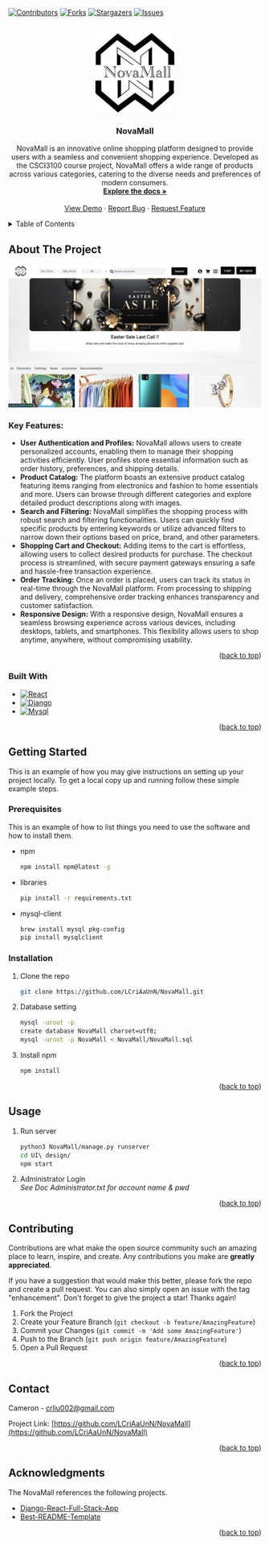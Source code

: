 <!-- Improved compatibility of back to top link: See: https://github.com/othneildrew/Best-README-Template/pull/73 -->
<a name="readme-top"></a>
<!--
*** Thanks for checking out the Best-README-Template. If you have a suggestion
*** that would make this better, please fork the repo and create a pull request
*** or simply open an issue with the tag "enhancement".
*** Don't forget to give the project a star!
*** Thanks again! Now go create something AMAZING! :D
-->



<!-- PROJECT SHIELDS -->
<!--
*** I'm using markdown "reference style" links for readability.
*** Reference links are enclosed in brackets [ ] instead of parentheses ( ).
*** See the bottom of this document for the declaration of the reference variables
*** for contributors-url, forks-url, etc. This is an optional, concise syntax you may use.
*** https://www.markdownguide.org/basic-syntax/#reference-style-links
-->
[![Contributors][contributors-shield]][contributors-url]
[![Forks][forks-shield]][forks-url]
[![Stargazers][stars-shield]][stars-url]
[![Issues][issues-shield]][issues-url]



<!-- PROJECT LOGO -->
<br />
<div align="center">
  <a href="https://github.com/LCriAaUnN/NovaMall">
    <img src="./logo.png" alt="Logo" width="160" height="160">
  </a>

<h3 align="center">NovaMall</h3>

  <p align="center">
    NovaMall is an innovative online shopping platform designed to provide users with a seamless and convenient shopping experience. Developed as the CSCI3100 course project, NovaMall offers a wide range of products across various categories, catering to the diverse needs and preferences of modern consumers.
    <br />
    <a href="https://github.com/LCriAaUnN/NovaMall"><strong>Explore the docs »</strong></a>
    <br />
    <br />
    <a href="https://github.com/LCriAaUnN/NovaMall">View Demo</a>
    ·
    <a href="https://github.com/LCriAaUnN/NovaMall/issues/new?labels=bug&template=bug-report---.md">Report Bug</a>
    ·
    <a href="https://github.com/LCriAaUnN/NovaMall/issues/new?labels=enhancement&template=feature-request---.md">Request Feature</a>
  </p>
</div>



<!-- TABLE OF CONTENTS -->
<details>
  <summary>Table of Contents</summary>
  <ol>
    <li>
      <a href="#about-the-project">About The Project</a>
      <ul>
        <li><a href="#built-with">Built With</a></li>
      </ul>
    </li>
    <li>
      <a href="#getting-started">Getting Started</a>
      <ul>
        <li><a href="#prerequisites">Prerequisites</a></li>
        <li><a href="#installation">Installation</a></li>
      </ul>
    </li>
    <li><a href="#usage">Usage</a></li>
    <li><a href="#roadmap">Roadmap</a></li>
    <li><a href="#contributing">Contributing</a></li>
    <li><a href="#contact">Contact</a></li>
    <li><a href="#acknowledgments">Acknowledgments</a></li>
  </ol>
</details>



<!-- ABOUT THE PROJECT -->
## About The Project

![Product Name Screen Shot][product-screenshot]

<h3>Key Features:</h3>
<ul>
  <li><strong>User Authentication and Profiles:</strong> NovaMall allows users to create personalized accounts, enabling them to manage their shopping activities efficiently. User profiles store essential information such as order history, preferences, and shipping details.</li>
  
  <li><strong>Product Catalog:</strong> The platform boasts an extensive product catalog featuring items ranging from electronics and fashion to home essentials and more. Users can browse through different categories and explore detailed product descriptions along with images.</li>
  
  <li><strong>Search and Filtering:</strong> NovaMall simplifies the shopping process with robust search and filtering functionalities. Users can quickly find specific products by entering keywords or utilize advanced filters to narrow down their options based on price, brand, and other parameters.</li>
  
  <li><strong>Shopping Cart and Checkout:</strong> Adding items to the cart is effortless, allowing users to collect desired products for purchase. The checkout process is streamlined, with secure payment gateways ensuring a safe and hassle-free transaction experience.</li>
  
  <li><strong>Order Tracking:</strong> Once an order is placed, users can track its status in real-time through the NovaMall platform. From processing to shipping and delivery, comprehensive order tracking enhances transparency and customer satisfaction.</li>
  
  <li><strong>Responsive Design:</strong> With a responsive design, NovaMall ensures a seamless browsing experience across various devices, including desktops, tablets, and smartphones. This flexibility allows users to shop anytime, anywhere, without compromising usability.</li>
</ul>

<p align="right">(<a href="#readme-top">back to top</a>)</p>



### Built With

* [![React][React.js]][React-url]
* [![Django][Django.com]][Django-url]
* [![Mysql][Mysql.com]][Mysql-url]

<p align="right">(<a href="#readme-top">back to top</a>)</p>



<!-- GETTING STARTED -->
## Getting Started

This is an example of how you may give instructions on setting up your project locally.
To get a local copy up and running follow these simple example steps.

### Prerequisites

This is an example of how to list things you need to use the software and how to install them.
* npm
  ```sh
  npm install npm@latest -g
  ```
* libraries 
  ```sh
  pip install -r requirements.txt
  ```
* mysql-client
  ```sh
  brew install mysql pkg-config
  pip install mysqlclient
  ```
### Installation

1. Clone the repo
   ```sh
   git clone https://github.com/LCriAaUnN/NovaMall.git
   ```
2. Database setting
    ```sh
    mysql -uroot -p
    create database NovaMall charset=utf8;
    mysql -uroot -p NovaMall < NovaMall/NovaMall.sql
    ```
3. Install npm
    ```sh
    npm install
    ```
<p align="right">(<a href="#readme-top">back to top</a>)</p>



<!-- USAGE EXAMPLES -->
## Usage
1. Run server
    ```sh
    python3 NovaMall/manage.py runserver
    cd UI\ design/
    npm start
    ```
2. Administrator Login</br>
  *See Doc Administrator.txt for account name & pwd*
<p align="right">(<a href="#readme-top">back to top</a>)</p>




<!-- CONTRIBUTING -->
## Contributing

Contributions are what make the open source community such an amazing place to learn, inspire, and create. Any contributions you make are **greatly appreciated**.

If you have a suggestion that would make this better, please fork the repo and create a pull request. You can also simply open an issue with the tag "enhancement".
Don't forget to give the project a star! Thanks again!

1. Fork the Project
2. Create your Feature Branch (`git checkout -b feature/AmazingFeature`)
3. Commit your Changes (`git commit -m 'Add some AmazingFeature'`)
4. Push to the Branch (`git push origin feature/AmazingFeature`)
5. Open a Pull Request

<p align="right">(<a href="#readme-top">back to top</a>)</p>




<!-- CONTACT -->
## Contact

Cameron - crliu002@gmail.com

Project Link: [https://github.com/LCriAaUnN/NovaMall](https://github.com/LCriAaUnN/NovaMall)

<p align="right">(<a href="#readme-top">back to top</a>)</p>



<!-- ACKNOWLEDGMENTS -->
## Acknowledgments
The NovaMall references the following projects.

* [Django-React-Full-Stack-App](https://github.com/techwithtim/Django-React-Full-Stack-App)
* [Best-README-Template](https://github.com/othneildrew/Best-README-Template)

<p align="right">(<a href="#readme-top">back to top</a>)</p>



<!-- MARKDOWN LINKS & IMAGES -->
<!-- https://www.markdownguide.org/basic-syntax/#reference-style-links -->
[contributors-shield]: https://img.shields.io/github/contributors/LCriAaUnN/NovaMall.svg?style=for-the-badge
[contributors-url]: https://github.com/LCriAaUnN/NovaMall/graphs/contributors
[forks-shield]: https://img.shields.io/github/forks/LCriAaUnN/NovaMall.svg?style=for-the-badge
[forks-url]: https://github.com/LCriAaUnN/NovaMall/network/members
[stars-shield]: https://img.shields.io/github/stars/LCriAaUnN/NovaMall.svg?style=for-the-badge
[stars-url]: https://github.com/LCriAaUnN/NovaMall/stargazers
[issues-shield]: https://img.shields.io/github/issues/LCriAaUnN/NovaMall.svg?style=for-the-badge
[issues-url]: https://github.com/LCriAaUnN/NovaMall/issues
[product-screenshot]: ./screenshot.png
[Next.js]: https://img.shields.io/badge/next.js-000000?style=for-the-badge&logo=nextdotjs&logoColor=white
[Next-url]: https://nextjs.org/
[React.js]: https://img.shields.io/badge/React-20232A?style=for-the-badge&logo=react&logoColor=61DAFB
[React-url]: https://reactjs.org/
[Vue.js]: https://img.shields.io/badge/Vue.js-35495E?style=for-the-badge&logo=vuedotjs&logoColor=4FC08D
[Vue-url]: https://vuejs.org/
[Angular.io]: https://img.shields.io/badge/Angular-DD0031?style=for-the-badge&logo=angular&logoColor=white
[Angular-url]: https://angular.io/
[Svelte.dev]: https://img.shields.io/badge/Svelte-4A4A55?style=for-the-badge&logo=svelte&logoColor=FF3E00
[Svelte-url]: https://svelte.dev/
[Laravel.com]: https://img.shields.io/badge/Laravel-FF2D20?style=for-the-badge&logo=laravel&logoColor=white
[Laravel-url]: https://laravel.com
[Bootstrap.com]: https://img.shields.io/badge/Bootstrap-563D7C?style=for-the-badge&logo=bootstrap&logoColor=white
[Bootstrap-url]: https://getbootstrap.com
[JQuery.com]: https://img.shields.io/badge/jQuery-0769AD?style=for-the-badge&logo=jquery&logoColor=white
[JQuery-url]: https://jquery.com 
[Mysql-url]:https://www.mysql.com/
[Django-url]:https://www.djangoproject.com/
[Mysql.com]: https://img.shields.io/badge/Mysql-563D7C?style=for-the-badge&logo=Mysql&logoColor=white
[Django.com]: https://img.shields.io/badge/Django-000000?style=for-the-badge&logo=Django&logoColor=white
